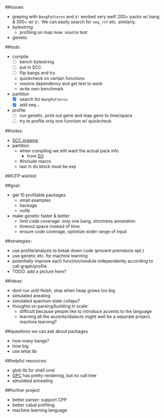 ##issues
- greping with `BangPatterns` and `$!` worked very well! 200+ packs w/ bang & 300+ w/ `$!`. We can easily search for `seq`, `rnf` etc. similarly. 
- bytestring
  - profiling on map now: source test
- genetic

##todo
- compile
  - [ ] bench bytestring
  - [ ] put in SCC
  - [ ] flip bangs and try
  - quickcheck on certain functions
  - resolve dependency and get test to work
  - write own benchmark
- partition
  - [x] search for `BangPatterns`
  - [x] add seq...
- profile
  - [ ] run genetic, print out gene and map gene to time/space
  - [ ] try to profile only one function w/ quickcheck

##notes: 
- [SCC pragma](https://downloads.haskell.org/~ghc/latest/docs/html/users_guide/profiling.html#scc-pragma) 
- partition
  - when compiling we still want the actual pack info
    - from [SO](http://stackoverflow.com/questions/31343246/get-package-version-to-cpp/31343829#31343829)
  - #include macro
  - last in do block must be exp

##ICFP wishlist

##goal: 
- get 10 profilable packages
  - small examples
  - hackage
  - nofib
- make genetic faster & better
  - limit code coverage: only one bang, strictness annotation
  - timeout space instead of time
  - ensure code coverage, optimize wider range of input

##strategies: 
- use profile/analysis to break down code (prevent premature opt.)
- use genetic etc. for machine learning
- potentially improve each function/module independently according to call graph/profile
- TODO: add a picture here?

##ideas: 
- dont run until finish, stop when heap grows too big
- simulated anealing
- simulated quantum state collaps?
- thoughts on parsing/building in scale: 
  - difficult because people like to introduce accents to the language
  - learning all the accents/dialects might well be a separate project. machine learning?

##questions we can ask about packages
- how many bangs?
- how big
- use what lib

##helpful resources:
- glob lib for shell cmd
- [GPC](http://book.realworldhaskell.org/read/testing-and-quality-assurance.html) has pretty rendering, but no call tree
- simulated annealing

##further project
- better parser: support CPP
- better cabal profiling
- machine learning language 

